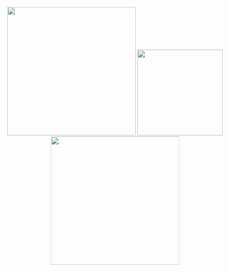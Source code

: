<p align="center">
  <img width="300" src="https://i.giphy.com/media/K7o9FdCoDnwEo/giphy.webp">
  <img height="200" src="https://i.gifer.com/origin/d5/d5b88b45655b89b33ff6d1dc2df982ff_w200.gif">
  <img width="300" src="https://i.giphy.com/media/K7o9FdCoDnwEo/giphy.webp">
</p>

